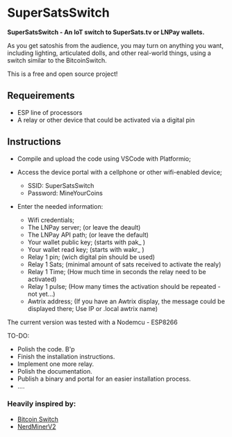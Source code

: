 # SuperSatsSwitch
**SuperSatsSwitch - An IoT switch to SuperSats.tv or LNPay wallets.**

As you get satoshis from the audience, you may turn on anything you want, including lighting, articulated dolls, and other real-world things, using a switch similar to the BitcoinSwitch.

This is a free and open source project!

## Requeirements

- ESP line of processors
- A relay or other device that could be activated via a digital pin

## Instructions

- Compile and upload the code using VSCode with Platformio;
- Access the device portal with a cellphone or other wifi-enabled device;
    - SSID: SuperSatsSwitch
    - Password: MineYourCoins

- Enter the needed information:
    - Wifi credentials;
    - The LNPay server; (or leave the deault)
    - The LNPay API path; (or leave the default)
    - Your wallet public key; (starts with pak_ )
    - Your wallet read key; (starts with wakr_ )
    - Relay 1 pin; (wich digital pin should be used)
    - Relay 1 Sats; (minimal amount of sats received to activate the realy)
    - Relay 1 Time; (How much time in seconds the relay need to be activated)
    - Relay 1 pulse; (How many times the activation should be repeated - not yet...)
    - Awtrix address; (If you have an Awtrix display, the message could be displayed there; Use IP or .local awtrix name)

The current version was tested with a Nodemcu - ESP8266

TO-DO:
- Polish the code. B'p
- Finish the installation instructions.
- Implement one more relay.
- Polish the documentation.
- Publish a binary and portal for an easier installation process.
- ....


### Heavily inspired by:

- <a href="https://github.com/lnbits/bitcoinswitch">Bitcoin Switch</a>
- <a href="https://github.com/BitMaker-hub/NerdMiner_v2">NerdMinerV2</a>
